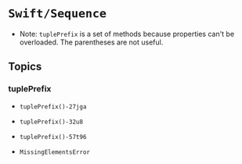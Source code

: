 # ``Swift/Sequence``

- Note: `tuplePrefix` is a set of methods because properties can't be overloaded. The parentheses are not useful.

## Topics

### tuplePrefix
- ``tuplePrefix()-27jga``
- ``tuplePrefix()-32u8``
- ``tuplePrefix()-57t96``

- ``MissingElementsError``
